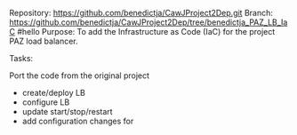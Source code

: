 Repository: https://github.com/benedictja/CawJProject2Dep.git
Branch: https://github.com/benedictja/CawJProject2Dep/tree/benedictja_PAZ_LB_IaC
#hello
Purpose: To add the Infrastructure as Code (IaC) for the project PAZ load balancer.

Tasks:


Port the code from the original project
- create/deploy LB
- configure LB
- update start/stop/restart
- add configuration changes for 
